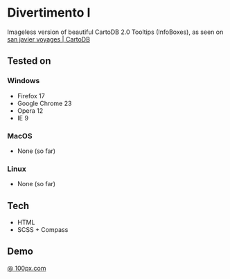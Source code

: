 # Divertimento I

Imageless version of beautiful CartoDB 2.0 Tooltips (InfoBoxes), as seen on [san javier voyages | CartoDB](http://jatorre.cartodb.com/tables/san_javier_voyages/embed_map?title=true&description=true&search=false&shareable=false&sql=&zoom=3&center_lat=1.4061088354351594&center_lon=47.109375)

## Tested on

### Windows

- Firefox 17
- Google Chrome 23
- Opera 12
- IE 9

### MacOS

- None (so far)

### Linux

- None (so far)

## Tech

- HTML
- SCSS + Compass

## Demo
[@ 100px.com](http://www.100px.com/divertimenti/1/)
